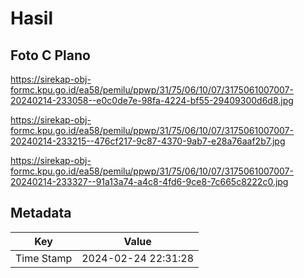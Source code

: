 # Hasil

## Foto C Plano

https://sirekap-obj-formc.kpu.go.id/ea58/pemilu/ppwp/31/75/06/10/07/3175061007007-20240214-233058--e0c0de7e-98fa-4224-bf55-29409300d6d8.jpg

https://sirekap-obj-formc.kpu.go.id/ea58/pemilu/ppwp/31/75/06/10/07/3175061007007-20240214-233215--476cf217-9c87-4370-9ab7-e28a76aaf2b7.jpg

https://sirekap-obj-formc.kpu.go.id/ea58/pemilu/ppwp/31/75/06/10/07/3175061007007-20240214-233327--91a13a74-a4c8-4fd6-9ce8-7c665c8222c0.jpg


## Metadata

| Key        | Value               |
| ---------- | ------------------- |
| Time Stamp | 2024-02-24 22:31:28 |



